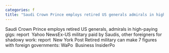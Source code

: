 ```yaml
---
categories: f
title: "Saudi Crown Prince employs retired US generals admirals in highpaying gigs report  Yahoo News"
---
```

Saudi Crown Prince employs retired US generals, admirals in high-paying gigs: report&nbsp;&nbsp;Yahoo NewsEx-US military paid by Saudis, other foreigners for shadowy work: report&nbsp;&nbsp;New York Post Retired military can make 7 figures with foreign governments: WaPo&nbsp;&nbsp;Business InsiderPo